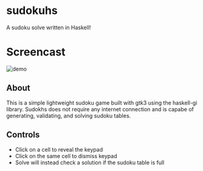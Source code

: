 # sudokuhs
A sudoku solve written in Haskell!

# Screencast
![demo](https://i.imgur.com/BnDzDa8.gif)

## About
This is a simple lightweight sudoku game built with gtk3 using the haskell-gi
library. Sudokhs does not require any internet connection and is capabe of
generating, validating, and solving sudoku tables.

## Controls
* Click on a cell to reveal the keypad
* Click on the same cell to dismiss keypad
* Solve will instead check a solution if the sudoku table is full

